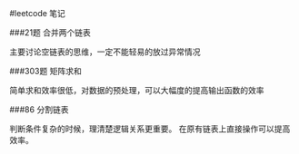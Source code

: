 #leetcode 笔记

###21题 合并两个链表

主要讨论空链表的思维，一定不能轻易的放过异常情况

###303题  矩阵求和

简单求和效率很低，对数据的预处理，可以大幅度的提高输出函数的效率

###86 分割链表

判断条件复杂的时候，理清楚逻辑关系更重要。 在原有链表上直接操作可以提高效率。